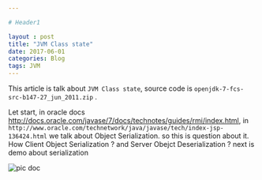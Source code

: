 ```yaml
---

# Header1

layout : post
title: "JVM Class state"
date: 2017-06-01
categories: Blog
tags: JVM
---
```


This article is talk about `JVM Class state`, source code is `openjdk-7-fcs-src-b147-27_jun_2011.zip` .

Let start, in oracle docs <http://docs.oracle.com/javase/7/docs/technotes/guides/rmi/index.html>, in `http://www.oracle.com/technetwork/java/javase/tech/index-jsp-136424.html` we talk about Object Serialization. so this is question about it. How Client Object Serialization ? and Server Obejct Deserialization ?
next is demo about serialization


![pic doc](../markdownPhoto/Screenshot.png)

